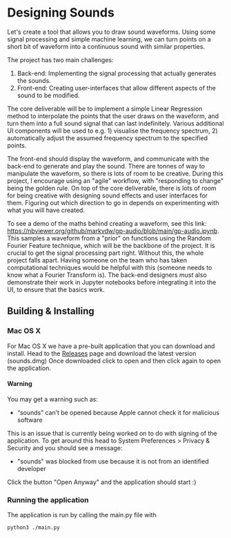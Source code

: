 # Designing Sounds

Let's create a tool that allows you to draw sound waveforms. Using some signal processing and simple machine learning, we can turn points on a short bit of waveform into a continuous sound with similar properties.

The project has two main challenges:
1. Back-end: Implementing the signal processing that actually generates the sounds.
2. Front-end: Creating user-interfaces that allow different aspects of the sound to be modified.

The core deliverable will be to implement a simple Linear Regression method to interpolate the points that the user draws on the waveform, and turn them into a full sound signal that can last indefinitely. Various additional UI components will be used to e.g. 1) visualise the frequency spectrum, 2) automatically adjust the assumed frequency spectrum to the specified points.

The front-end should display the waveform, and communicate with the back-end to generate and play the sound. There are tonnes of way to manipulate the waveform, so there is lots of room to be creative. During this project, I encourage using an "agile" workflow, with "responding to change" being the golden rule. On top of the core deliverable, there is lots of room for being creative with designing sound effects and user interfaces for them. Figuring out which direction to go in depends on experimenting with what you will have created.

To see a demo of the maths behind creating a waveform, see this link: https://nbviewer.org/github/markvdw/gp-audio/blob/main/gp-audio.ipynb. This samples a waveform from a "prior" on functions using the Random Fourier Feature technique, which will be the backbone of the project. It is crucial to get the signal processing part right. Without this, the whole project falls apart. Having someone on the team who has taken computational techniques would be helpful with this (someone needs to know what a Fourier Transform is). The back-end designers *must* also demonstrate their work in Jupyter notebooks before integrating it into the UI, to ensure that the basics work.

## Building & Installing

### Mac OS X
For Mac OS X we have a pre-built application that you can download and install.
Head to the [Releases](https://github.com/designing-sounds/designing_sounds/releases) page and download the latest version (sounds.dmg)
Once downloaded click to open and then click again to open the application.

#### Warning
You may get a warning such as:

- “sounds” can’t be opened because Apple cannot check it for malicious software

This is an issue that is currently being worked on to do with signing of the application. To get around this head to System Preferences > Privacy & Security and you should see a message:

- "sounds" was blocked from use because it is not from an identified developer

Click the button "Open Anyway" and the application should start  :)

### Running the application

The application is run by calling the main.py file with

```shell
python3 ./main.py
```
